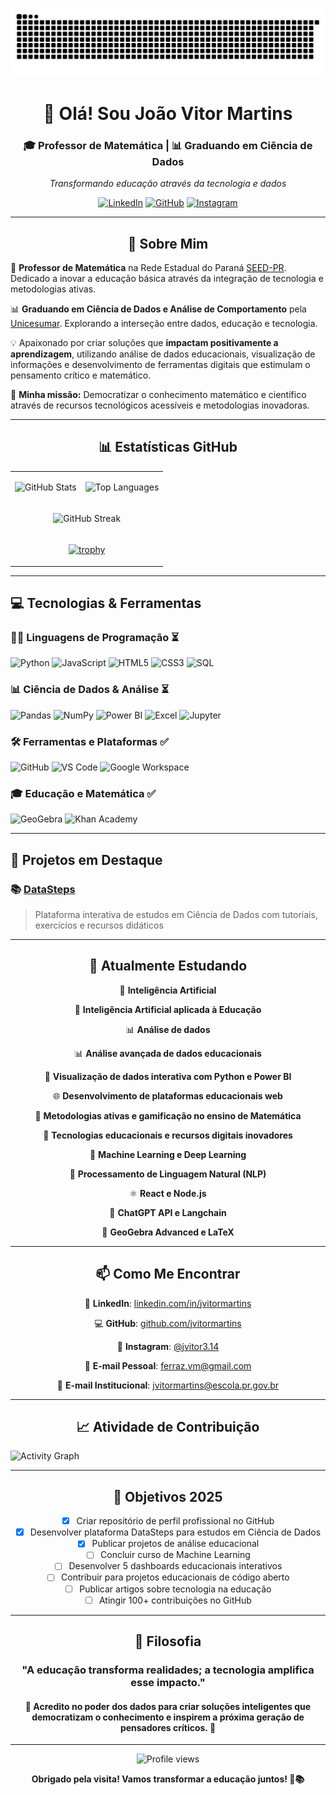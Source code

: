 ![snake gif](https://github.com/jvitormartins/jvitormartins/blob/output/github-contribution-grid-snake.svg)

<div align="center">

# 👋 Olá! Sou João Vitor Martins

### 🎓 Professor de Matemática | 📊 Graduando em Ciência de Dados

*Transformando educação através da tecnologia e dados*

[![LinkedIn](https://img.shields.io/badge/-LinkedIn-0077B5?style=for-the-badge&logo=linkedin&logoColor=white)](https://www.linkedin.com/in/jvitormartins/)
[![GitHub](https://img.shields.io/badge/-GitHub-181717?style=for-the-badge&logo=github&logoColor=white)](https://github.com/jvitormartins)
[![Instagram](https://img.shields.io/badge/-Instagram-E4405F?style=for-the-badge&logo=instagram&logoColor=white)](https://www.instagram.com/jvitor3.14/)

</div>

---

<div align="center">

## 🚀 Sobre Mim

</div>

🔢 **Professor de Matemática** na Rede Estadual do Paraná [SEED-PR](https://www.educacao.pr.gov.br/?utm_source=educacao&utm_medium=pagina_desvio&utm_campaign=desvio-seed&utm_id=desvio). Dedicado a inovar a educação básica através da integração de tecnologia e metodologias ativas.

📊 **Graduando em Ciência de Dados e Análise de Comportamento** pela [Unicesumar](https://www.unicesumar.edu.br/). Explorando a interseção entre dados, educação e tecnologia.

💡 Apaixonado por criar soluções que **impactam positivamente a aprendizagem**, utilizando análise de dados educacionais, visualização de informações e desenvolvimento de ferramentas digitais que estimulam o pensamento crítico e matemático.

🎯 **Minha missão:** Democratizar o conhecimento matemático e científico através de recursos tecnológicos acessíveis e metodologias inovadoras.

---

<div align="center">

## 📊 Estatísticas GitHub

</div>

<div align="center">

<table>
<tr>
<td>

![GitHub Stats](https://github-readme-stats.vercel.app/api?username=jvitormartins&show_icons=true&theme=tokyonight&hide_border=true&count_private=true&include_all_commits=true)

</td>
<td>

![Top Languages](https://github-readme-stats.vercel.app/api/top-langs/?username=jvitormartins&layout=compact&theme=tokyonight&hide_border=true&langs_count=8)

</td>
</tr>
<tr>
<td colspan="2" align="center">

![GitHub Streak](https://github-readme-streak-stats.herokuapp.com/?user=jvitormartins&theme=tokyonight&hide_border=true)

</td>
</tr>
<tr>
<td colspan="2" align="center">

[![trophy](https://github-profile-trophy.vercel.app/?username=jvitormartins&theme=tokyonight&no-frame=true&row=1&column=7)](https://github.com/ryo-ma/github-profile-trophy)

</td>
</tr>
</table>

</div>

---

## 💻 Tecnologias & Ferramentas

### 👨‍💻 Linguagens de Programação ⏳

![Python](https://img.shields.io/badge/-Python-3776AB?style=flat-square&logo=python&logoColor=white)
![JavaScript](https://img.shields.io/badge/-JavaScript-F7DF1E?style=flat-square&logo=javascript&logoColor=black)
![HTML5](https://img.shields.io/badge/-HTML5-E34F26?style=flat-square&logo=html5&logoColor=white)
![CSS3](https://img.shields.io/badge/-CSS3-1572B6?style=flat-square&logo=css3&logoColor=white)
![SQL](https://img.shields.io/badge/-SQL-4479A1?style=flat-square&logo=mysql&logoColor=white)

### 📊 Ciência de Dados & Análise ⏳

![Pandas](https://img.shields.io/badge/-Pandas-150458?style=flat-square&logo=pandas&logoColor=white)
![NumPy](https://img.shields.io/badge/-NumPy-013243?style=flat-square&logo=numpy&logoColor=white)
![Power BI](https://img.shields.io/badge/-Power_BI-F2C811?style=flat-square&logo=powerbi&logoColor=black)
![Excel](https://img.shields.io/badge/-Excel-217346?style=flat-square&logo=microsoftexcel&logoColor=white)
![Jupyter](https://img.shields.io/badge/-Jupyter-F37626?style=flat-square&logo=jupyter&logoColor=white)

### 🛠️ Ferramentas e Plataformas ✅

![GitHub](https://img.shields.io/badge/-GitHub-181717?style=flat-square&logo=github&logoColor=white)
![VS Code](https://img.shields.io/badge/-VS_Code-007ACC?style=flat-square&logo=visualstudiocode&logoColor=white)
![Google Workspace](https://img.shields.io/badge/-Google_Workspace-4285F4?style=flat-square&logo=google&logoColor=white)

### 🎓 Educação e Matemática ✅

![GeoGebra](https://img.shields.io/badge/-GeoGebra-6C3483?style=flat-square&logo=geogebra&logoColor=white)
![Khan Academy](https://img.shields.io/badge/-Khan_Academy-14BF96?style=flat-square&logo=khanacademy&logoColor=white)

---

## 🔭 Projetos em Destaque

### 📚 [DataSteps](https://github.com/jvitormartins/DataSteps)
> Plataforma interativa de estudos em Ciência de Dados com tutoriais, exercícios e recursos didáticos

---

<div align="center">

## 🧠 Atualmente Estudando

🤖 **Inteligência Artificial**

🤖 **Inteligência Artificial aplicada à Educação**

📊 **Análise de dados**

📊 **Análise avançada de dados educacionais**

🎨 **Visualização de dados interativa com Python e Power BI**

🌐 **Desenvolvimento de plataformas educacionais web**

🔬 **Metodologias ativas e gamificação no ensino de Matemática**

📱 **Tecnologias educacionais e recursos digitais inovadores**

🧠 **Machine Learning e Deep Learning**

💬 **Processamento de Linguagem Natural (NLP)**

⚛️ **React e Node.js**

🤖 **ChatGPT API e Langchain**

📐 **GeoGebra Advanced e LaTeX**

</div>

---

<div align="center">

## 📫 Como Me Encontrar

💼 **LinkedIn**: [linkedin.com/in/jvitormartins](https://www.linkedin.com/in/jvitormartins/)

💻 **GitHub**: [github.com/jvitormartins](https://github.com/jvitormartins)

📸 **Instagram**: [@jvitor3.14](https://www.instagram.com/jvitor3.14/)

📧 **E-mail Pessoal**: [ferraz.vm@gmail.com](mailto:ferraz.vm@gmail.com)

🏫 **E-mail Institucional**: [jvitormartins@escola.pr.gov.br](mailto:jvitormartins@escola.pr.gov.br)

</div>

---

<div align="center">

## 📈 Atividade de Contribuição

</div>

![Activity Graph](https://github-readme-activity-graph.vercel.app/graph?username=jvitormartins&theme=tokyo-night&hide_border=true&area=true)

---

<div align="center">

## 🎯 Objetivos 2025

- [x] Criar repositório de perfil profissional no GitHub
- [x] Desenvolver plataforma DataSteps para estudos em Ciência de Dados
- [x] Publicar projetos de análise educacional
- [ ] Concluir curso de Machine Learning
- [ ] Desenvolver 5 dashboards educacionais interativos
- [ ] Contribuir para projetos educacionais de código aberto
- [ ] Publicar artigos sobre tecnologia na educação
- [ ] Atingir 100+ contribuições no GitHub

</div>

---

<div align="center">

## 💭 Filosofia

### "A educação transforma realidades; a tecnologia amplifica esse impacto."

#### 🌟 Acredito no poder dos dados para criar soluções inteligentes que democratizam o conhecimento e inspirem a próxima geração de pensadores críticos. 🌟

</div>

---

<div align="center">

![Profile views](https://komarev.com/ghpvc/?username=jvitormartins&color=blueviolet&style=flat-square&label=Visualizações+do+Perfil)

**Obrigado pela visita! Vamos transformar a educação juntos! 🚀📚**

</div>

<!-- NOTA: A animação da snake SVG é gerada automaticamente pelo GitHub Actions.
Para ajustar o caminho da snake para seguir apenas os quadradinhos brancos,
você precisará modificar o arquivo .github/workflows/snake.yml e ajustar
os parâmetros de geração do SVG no platane/snk action. -->
